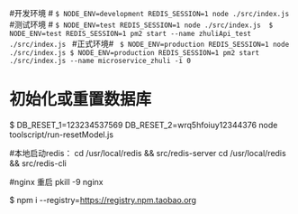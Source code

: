  
 #开发环境 #
 `
 $ NODE_ENV=development REDIS_SESSION=1 node ./src/index.js  
 `
 #测试环境 #
 `
 $ NODE_ENV=test REDIS_SESSION=1 node ./src/index.js 
 $ NODE_ENV=test REDIS_SESSION=1 pm2 start --name zhuliApi_test ./src/index.js 
 `
 #正式环境#
 ` 
 $ NODE_ENV=production REDIS_SESSION=1 node ./src/index.js
 $ NODE_ENV=production REDIS_SESSION=1 pm2 start ./src/index.js --name microservice_zhuli -i 0
 `
# 初始化或重置数据库 #
 $ DB_RESET_1=123234537569 DB_RESET_2=wrq5hfoiuy12344376 node toolscript/run-resetModel.js      

#本地启动redis：
cd /usr/local/redis && src/redis-server
cd /usr/local/redis && src/redis-cli 

#nginx
重启 pkill -9 nginx

$ npm i --registry=https://registry.npm.taobao.org 

